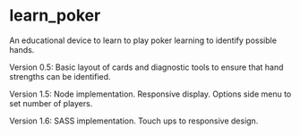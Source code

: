 # learn_poker
An educational device to learn to play poker learning to identify possible hands.

Version 0.5:
Basic layout of cards and diagnostic tools to ensure that hand strengths can be identified.

Version 1.5:
Node implementation.
Responsive display.
Options side menu to set number of players.

Version 1.6:
SASS implementation.
Touch ups to responsive design.